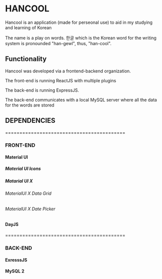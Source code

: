 # HANCOOL

Hancool is an application (made for perseonal use) to aid in my studying and learning of Korean

The name is a play on words. 한글 which is the Korean word for the writing system is pronounded "han-gewl", thus, "han-cool".


## Functionality

Hancool was developed via a frontend-backend organization.

The front-end is running ReactJS with multiple plugins

The back-end is running ExpressJS.

The back-end communicates with a local MySQL server where all the data for the words are stored


## DEPENDENCIES
==========================================
### FRONT-END
#### Material UI
##### Material UI Icons
##### Matarial UI X
###### MaterialUI X Data Grid
###### MaterialUI X Date Picker
#### DayJS
==========================================
### BACK-END
#### ExresssJS
#### MySQL 2
